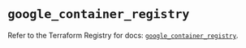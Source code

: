 # `google_container_registry`

Refer to the Terraform Registry for docs: [`google_container_registry`](https://registry.terraform.io/providers/hashicorp/google/5.41.0/docs/resources/container_registry).
